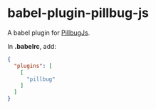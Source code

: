 # babel-plugin-pillbug-js

A babel plugin for [PillbugJs](https://github.com/andyhasit/pillbug).

In **.babelrc**, add:

```json
{
  "plugins": [
    [
      "pillbug"
    ]
  ]
}
```


